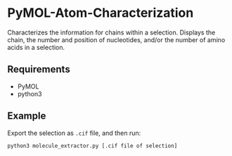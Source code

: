 # PyMOL-Atom-Characterization

Characterizes the information for chains within a selection.  Displays the chain, the number and position of nucleotides, and/or the number of amino acids in a selection.

## Requirements
- PyMOL
- python3

## Example
Export the selection as `.cif` file, and then run:
```
python3 molecule_extractor.py [.cif file of selection]
```
